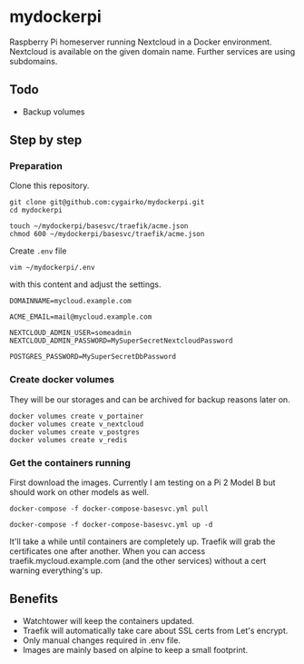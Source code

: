 # mydockerpi
Raspberry Pi homeserver running Nextcloud in a Docker environment. Nextcloud is available on the given domain name. Further services are using subdomains.

## Todo
- Backup volumes

## Step by step
### Preparation
Clone this repository.
```
git clone git@github.com:cygairko/mydockerpi.git
cd mydockerpi
```
```
touch ~/mydockerpi/basesvc/traefik/acme.json
chmod 600 ~/mydockerpi/basesvc/traefik/acme.json
```

Create ```.env``` file
```
vim ~/mydockerpi/.env
```

with this content and adjust the settings.
```
DOMAINNAME=mycloud.example.com

ACME_EMAIL=mail@mycloud.example.com

NEXTCLOUD_ADMIN_USER=someadmin
NEXTCLOUD_ADMIN_PASSWORD=MySuperSecretNextcloudPassword

POSTGRES_PASSWORD=MySuperSecretDbPassword
```

### Create docker volumes
They will be our storages and can be archived for backup reasons later on.
```
docker volumes create v_portainer
docker volumes create v_nextcloud
docker volumes create v_postgres
docker volumes create v_redis
```

### Get the containers running
First download the images. Currently I am testing on a Pi 2 Model B but should work on other models as well.
```
docker-compose -f docker-compose-basesvc.yml pull
```

```
docker-compose -f docker-compose-basesvc.yml up -d
```
It'll take a while until containers are completely up. Traefik will grab the certificates one after another. When you can access traefik.mycloud.example.com (and the other services) without a cert warning everything's up.

## Benefits
- Watchtower will keep the containers updated.
- Traefik will automatically take care about SSL certs from Let's encrypt.
- Only manual changes required in .env file.
- Images are mainly based on alpine to keep a small footprint.
